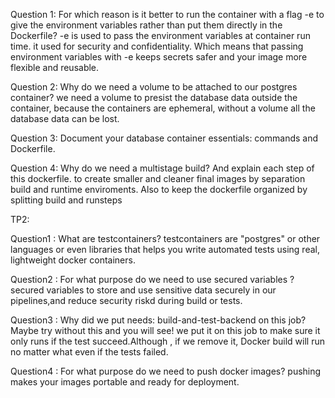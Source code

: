 Question 1:   For which reason is it better to run the container with a flag -e to give the environment variables rather than put them directly in the Dockerfile?
    -e is used to pass the environment variables at container run time. it used for security and confidentiality. Which means that passing environment variables with -e keeps secrets safer and your image more flexible and reusable. 

Question 2:  Why do we need a volume to be attached to our postgres container? 
    we need a volume to presist the database data outside the container, because the containers are ephemeral, without a volume all the database data can be lost. 


Question 3:  Document your database container essentials: commands and Dockerfile.

Question 4:  Why do we need a multistage build? And explain each step of this dockerfile.
    to create smaller and cleaner final images by separation build and runtime enviroments. Also to keep the dockerfile organized by splitting build and runsteps

TP2: 

Question1 : What are testcontainers?
    testcontainers are "postgres" or other languages or even libraries that helps you write automated tests using real, lightweight docker containers.

Question2 : For what purpose do we need to use secured variables ? 
    secured variables to store and use sensitive data securely in our pipelines,and reduce security riskd during build or tests.

Question3 : Why did we put needs: build-and-test-backend on this job? Maybe try without this and you will see!
    we put it on this job to make sure it only runs if the test succeed.Although , if we remove it, Docker build will run no matter what even if the tests failed.

Question4 :  For what purpose do we need to push docker images?
    pushing makes your images portable and ready for deployment.

    



    
